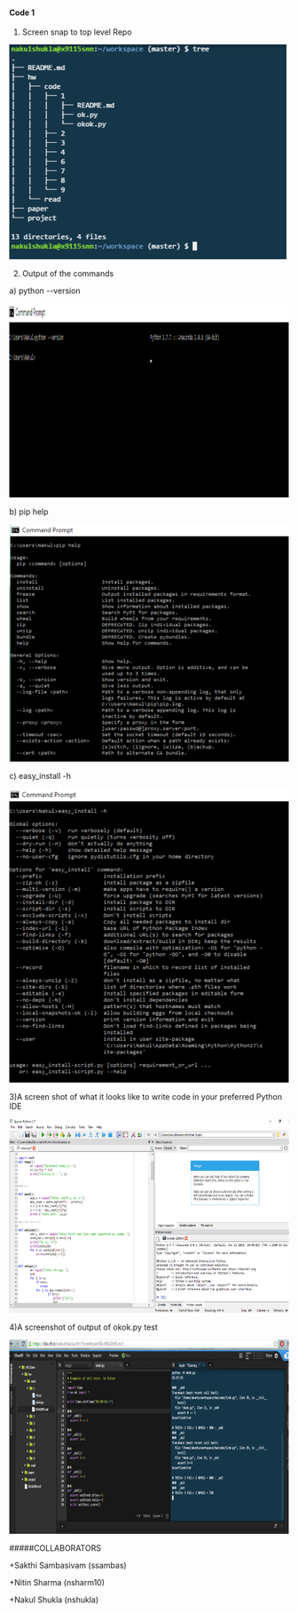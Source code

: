 #### Code 1
1) Screen snap to top level Repo


<img src="/imgs/img5.png" width=500>

2) Output of the commands 

  a) python --version
  
  <img src="/imgs/img1.png" height= 350 width=600>
  
  b) pip help
  
  <img src="/imgs/img2.png" width=600>
  
  c) easy_install -h
  
  <img src="/imgs/img3.png" width=600>
  

3)A screen shot of what it looks like to write code in your preferred Python IDE 


<img src="/imgs/img6.png" height = 350 width=600>




4)A screenshot of output of okok.py test


<img src="/imgs/img4.png" height= 350 width=600>



#####COLLABORATORS

+Sakthi Sambasivam (ssambas)

+Nitin Sharma (nsharm10)

+Nakul Shukla (nshukla)
